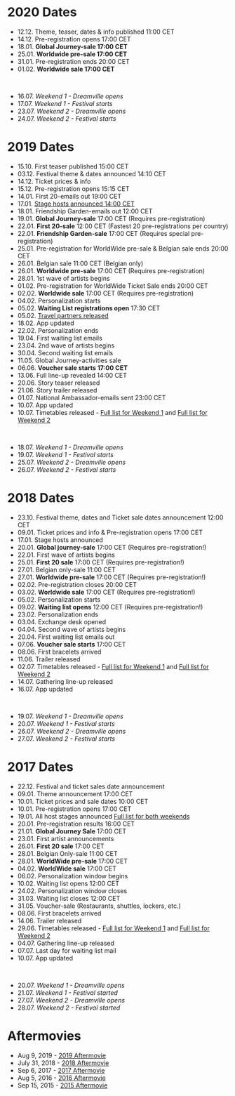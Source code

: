 # 2020 Dates

* 12.12. Theme, teaser, dates & info published 11:00 CET
* 14.12. Pre-registration opens 17:00 CET
* 18.01. **Global Journey-sale 17:00 CET**
* 25.01. **Worldwide pre-sale 17:00 CET**
* 31.01. Pre-registration ends 20:00 CET
* 01.02. **Worldwide sale 17:00 CET**

&#x200B;

* 16.07. *Weekend 1 - Dreamville opens*
* 17.07. *Weekend 1 - Festival starts*
* 23.07. *Weekend 2 - Dreamville opens*
* 24.07. *Weekend 2 - Festival starts* 

# 2019 Dates

* 15.10. First teaser published 15:00 CET
* 03.12. Festival theme & dates announced 14:10 CET
* 14.12. Ticket prices & info
* 15.12. Pre-registration opens 15:15 CET
* 14.01. First 20-emails out 19:00 CET
* 17.01. [Stage hosts announced 14:00 CET](https://pbs.twimg.com/media/DxHVIrnV4AAkjGV.jpg)
* 18.01. Friendship Garden-emails out 12:00 CET
* 19.01. **Global Journey-sale** 17:00 CET (Requires pre-registration)
* 22.01. **First 20-sale** 12:00 CET (Fastest 20 pre-registrations per country)
* 22.01. **Friendship Garden-sale** 17:00 CET (Requires special pre-registration)
* 25.01. Pre-registration for WorldWide pre-sale & Belgian sale ends 20:00 CET
* 26.01. Belgian sale 11:00 CET (Belgian only)
* 26.01. **Worldwide pre-sale** 17:00 CET (Requires pre-registration)
* 28.01. 1st wave of artists begins
* 01.02. Pre-registration for WorldWide Ticket Sale ends 20:00 CET
* 02.02. **Worldwide sale** 17:00 CET (Requires pre-registration)
* 04.02. Personalization starts
* 05.02. **Waiting List registrations open** 17:30 CET
* 05.02. [Travel partners released](https://www.tomorrowland.com/en/festival/tickets/travel-partners)
* 18.02. App updated
* 22.02. Personalization ends
* 19.04. First waiting list emails
* 23.04. 2nd wave of artists begins
* 30.04. Second waiting list emails
* 11.05. Global Journey-activities sale
* 06.06. **Voucher sale starts 17:00 CET**
* 13.06. Full line-up revealed 14:00 CET
* 20.06. Story teaser released
* 21.06. Story trailer released
* 01.07. National Ambassador-emails sent 23:00 CET
* 10.07. App updated
* 10.07. Timetables released - [Full list for Weekend 1](https://clashfinder.com/s/tml2019w1/) and [Full list for Weekend 2](https://clashfinder.com/s/tml2019w2/)

&#x200B;

* 18.07. *Weekend 1 - Dreamville opens*
* 19.07. *Weekend 1 - Festival starts*
* 25.07. *Weekend 2 - Dreamville opens*
* 26.07. *Weekend 2 - Festival starts*

# 2018 Dates

* 23.10. Festival theme, dates and Ticket sale dates announcement 12:00 CET
* 09.01. Ticket prices and info & Pre-registration opens 17:00 CET
* 17.01. Stage hosts announced
* 20.01. **Global journey-sale** 17:00 CET (Requires pre-registration!)
* 22.01. First wave of artists begins
* 25.01. **First 20 sale** 17:00 CET (Requires pre-registration!)
* 27.01. Belgian only-sale 11:00 CET
* 27.01. **Worldwide pre-sale** 17:00 CET (Requires pre-registration!)
* 02.02. Pre-registration closes 20:00 CET
* 03.02. **Worldwide sale** 17:00 CET (Requires pre-registration!)
* 05.02. Personalization starts
* 09.02. **Waiting list opens** 12:00 CET (Requires pre-registration!)
* 23.02. Personalization ends
* 03.04. Exchange desk opened
* 04.04. Second wave of artists begins
* 20.04. First waiting list emails out
* 07.06. **Voucher sale starts** 17:00 CET
* 08.06. First bracelets arrived
* 11.06. Trailer released
* 02.07. Timetables released - [Full list for Weekend 1](https://drive.google.com/file/d/1qafGvMi9sqRfSbO4RkclSVcAlY5Qtg1w/view?usp=sharing) and [Full list for Weekend 2](https://drive.google.com/file/d/1h763IZBVF9pY41fF5YgnbBT9wX9BhhMS/view?usp=sharing)
* 14.07. Gathering line-up released
* 16.07. App updated

&#x200B;

* 19.07. *Weekend 1 - Dreamville opens*
* 20.07. *Weekend 1 - Festival starts*
* 26.07. *Weekend 2 - Dreamville opens*
* 27.07. *Weekend 2 - Festival starts*

# 2017 Dates

* 22.12. Festival and ticket sales date announcement
* 09.01. Theme announcement 17:00 CET
* 10.01. Ticket prices and sale dates 10:00 CET
* 10.01. Pre-registration opens 17:00 CET
* 19.01. All host stages announced [Full list for both weekends](http://imgur.com/a/kjF7L)
* 20.01. Pre-registration results 16:00 CET
* 21.01. **Global Journey Sale** 17:00 CET
* 23.01. First artist announcements
* 26.01. **First 20 sale** 17:00 CET
* 28.01. Belgian Only-sale 11:00 CET
* 28.01. **WorldWide pre-sale** 17:00 CET
* 04.02. **WorldWide sale** 17:00 CET
* 06.02. Personalization window begins
* 10.02. Waiting list opens 12:00 CET
* 24.02. Personalization window closes
* 31.03. Waiting list closes 12:00 CET
* 31.05. Voucher-sale (Restaurants, shuttles, lockers, etc.)
* 08.06. First bracelets arrived
* 14.06. Trailer released
* 29.06. Timetables released - [Full list for Weekend 1](https://drive.google.com/file/d/0B4yTCXw_LFTpZ3RTcjZxVDhOWjQ/view?usp=sharing) and [Full list for Weekend 2](https://drive.google.com/file/d/0B4yTCXw_LFTpUDh3MjV4VE9NZkU/view?usp=sharing)
* 04.07. Gathering line-up released
* 07.07. Last day for waiting list mail
* 10.07. App updated

&#x200B;

* 20.07. *Weekend 1 - Dreamville opens*
* 21.07. *Weekend 1 - Festival started*
* 27.07. *Weekend 2 - Dreamville opens*
* 28.07. *Weekend 2 - Festival started*

# Aftermovies

* Aug 9, 2019 - [2019 Aftermovie](https://www.youtube.com/watch?v=hvIg3PTJWxs)
* July 31, 2018 - [2018 Aftermovie](https://www.youtube.com/watch?v=HkyVTxH2fIM)
* Sep 6, 2017 - [2017 Aftermovie](https://www.youtube.com/watch?v=6dVFy4d61gU)
* Aug 5, 2016 - [2016 Aftermovie](https://www.youtube.com/watch?v=AtdnWYqbMwc)
* Sep 15, 2015 - [2015 Aftermovie](https://www.youtube.com/watch?v=HuAxVfZasUk)